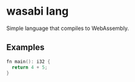 # wasabi lang 

Simple language that compiles to WebAssembly.

## Examples

```go
fn main(): i32 {
  return 4 + 5;
}
```
